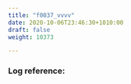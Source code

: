 ```yaml
---
title: "f0037_vvvv"
date: 2020-10-06T23:46:30+1010:00
draft: false
weight: 10373

---
```


### Log reference: <no value>

```
